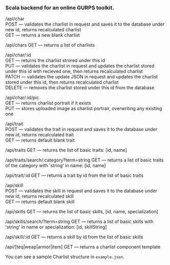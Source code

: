 <h3>Scala backend for an online GURPS toolkit.</h3>

<p>/api/char
<br>POST — validates the charlist in request and saves it to the database under new id, returns recalculated charlist 
<br>GET — returns a new blank charlist</p>
<p>/api/chars GET — returns a list of charlists</p>
<p>/api/char/:id
<br>GET — returns the charlist strored under this id
<br>PUT — validates the charlist in request and updates the charlist stored under this id with recieved one, then 
returns recalculated charlist
<br>PATCH — validates the update JSON in request and updates the charlist stored under this id, then returns 
recalculated charlist
<br>DELETE — removes the charlist stored under this id from the database</p>
<p>/api/char/:id/pic
<br>GET — returns charlist portrait if it exists
<br>PUT — stores uploaded image as charlist portrair, overwriting any existing one</p>
<p>/api/trait
<br>POST — validates the trait in request and saves it to the database under new id, returns recalculated trait
<br>GET — returns default blank trait</p>
<p>/api/traits GET — returns the list of basic traits: [id, name]</p>
<p>/api/traits/search/:category?term=string GET — returns a list of basic traits of the category with 'string' in name: 
[id, name]</p> 
<p>/api/trait/:id GET — returns a trait by id from the list of basic traits</p>
<p>/api/skill
<br>POST — validates the skill in request and saves it to the database under new id, returns recalculated skill
<br>GET — returns default blank skill</p>
<p>/api/skills GET — returns the list of basic skills, [id, name, specialization]</p>
<p>/api/skills/search/?term=string GET — returns a list of basic skills with 'string' in name or specialization: [id, 
skillString]</p>
<p>/api/skill/:id GET — returns a skill by id from the list of basic skills</p>
<p>/api/[teq|weap|armor|item] GET — returns a charlist component template</p>
<p>You can see a sample Charlist structure in <code>example.json</code>.</p>